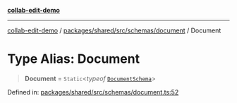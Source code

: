 [**collab-edit-demo**](../../../../../../README.md)

***

[collab-edit-demo](../../../../../../README.md) / [packages/shared/src/schemas/document](../README.md) / Document

# Type Alias: Document

> **Document** = `Static`\<*typeof* [`DocumentSchema`](../variables/DocumentSchema.md)\>

Defined in: [packages/shared/src/schemas/document.ts:52](https://github.com/austyle-io/pub-sub-demo/blob/facd25f09850fc4e78e94ce267c52e173d869933/packages/shared/src/schemas/document.ts#L52)
